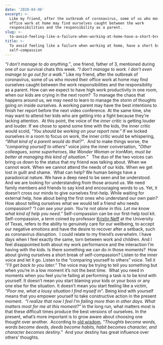 ```yaml
---
date: '2020-04-06'
excerpt: >-
  Like my friend, after the outbreak of coronavirus, some of us who moved their
  office work at home may find ourselves caught between the work
  responsibilities and the responsibility as a parent.
slug: >-
  to-avoid-feeling-like-a-failure-when-working-at-home-have-a-short-break-of-self-compassion
title: >-
  To avoid feeling like a failure when working at home, have a short break of
  self-compassion
---
```


*“I don’t manage to do anything.”*, one friend, father of 3, mentioned during one of our survival chats this week. *“I don’t manage to work. I don’t even manage to go out for a walk.”*
Like my friend, after the outbreak of coronavirus, some of us who moved their office work at home may find ourselves caught between the work responsibilities and the responsibility as a parent. How can we expect to have high work productivity in one room, when our kids are crying in the next room? 
To manage the chaos that happens around us, we may need to learn to manage the storm of thoughts going on inside ourselves. A working parent may have the best intentions to finish her report before the next video conference. At the same time, she may want to attend her kids who are getting into a fight because they’re lacking attention. 
At this point, the voice of the *inner critic* is getting louder and louder. If we chose to spend some time with the kids, the inner critic would scold, *“You should be working on your report now.”* If we locked ourselves in a room to focus on work, the inner critic would be whispering, *“What kind of a parent would do that?”*. 
And to make things worse, the *“comparing yourself to others”* voice joins the inner conversation, *“Other colleagues, some superheroes, like Wonder Woman or IronMan, must be better at managing this kind of situation.”*  
The duo of the two voices can bring us down to the status that my friend was talking about. When we cannot work. When we cannot attend the needs of our kids. When we get lost in guilt and shame. 
What can help? We human beings have a paradoxical nature. We have a deep need to be seen and be understood. And we are looking for understanding from those around us. We need family members and friends to say kind and encouraging words to us. Yet, it doesn’t cross our minds to give ourselves first-help.
While waiting for external help, how about being the first ones who understand our own pain? How about telling ourselves what we would tell a friend who needs compassion? *“I can see your pain. You’re not alone in this. Let me know what kind of help you need.”*
Self-compassion can be our first-help tool kit. Self-compassion, a term coined by professor [Kristin Neff](https://self-compassion.org/) at the University of Texas, refers to the ability to genuinely care for our wellbeing, to accept our negative emotions and have the desire to recover after a setback, such as coronavirus disruption. 
I could relate to my friend’s overwhelm. I have days when I feel exactly the same, torn between work and children. And I feel disappointed both about my work performance and the interaction I’m having with the kids. Is there something we can do in those moments? 
How about giving ourselves a short break of self-compassion? Listen to the inner voice and let it go. Listen to the “comparing yourself to others” voice. Tell it *“I’ll get back to you later.”* The voice may be trying to tell you something but when you’re in a low moment it’s not the best time. 
What you need in moments when you feel you’re failing at performing a task is to be kind with yourself. It doesn’t mean you start blaming your kids or your boss or any one else for the situation. It doesn’t mean you start feeling like a victim, *“Poor me, what a lousy situation I find myself in”*. Being kind with yourself means that you empower yourself to take constructive action in the present moment. 
*“I realize that now I feel I’m failing more than in other days. What matters most for me at this moment?”*
In the long run, what matters most is that these difficult times produce the best versions of ourselves. In the present, what’s more important is to grow aware about choosing one thought over another. 
According to [old wisdom](https://www.amazon.com/Mind-Illuminated-Meditation-Integrating-Mindfulness/dp/1501156985), *“Thoughts become words, words become deeds, deeds become habits, habit becomes character, and character becomes destiny.”* 
And your destiny has great influence over others’ thoughts.
